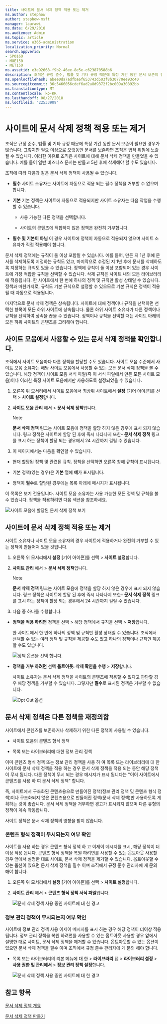 ```yaml
---
title: 사이트에 문서 삭제 정책 적용 또는 제거
ms.author: stephow
author: stephow-msft
manager: laurawi
ms.date: 6/29/2018
ms.audience: Admin
ms.topic: article
ms.service: o365-administration
localization_priority: Normal
search.appverid:
- SPO160
- MOE150
- MET150
ms.assetid: e3e92668-f9b2-46ee-8e5e-c623870588b6
description: 조직은 규정 준수, 법률 및 기타 규정 때문에 특정 기간 동안 문서 보존이 필요한 경우가 많습니다. 그렇지만 필요 이상으로 오랫동안 문서를 보존하면 조직은 법적 위험에 노출될 수 있습니다. 이러한 이유로 조직은 사이트에 대해 문서 삭제 정책을 만들었을 수 있습니다. 예를 들어 일반 비즈니스 문서는 만들고 5년 후에 삭제해야 할 수도 있습니다.
ms.openlocfilehash: abee0da7adfba6f653743d503f8b30770ee93c40
ms.sourcegitcommit: 36c5466056cdef6ad2a8d9372f2bc009a30892bb
ms.translationtype: MT
ms.contentlocale: ko-KR
ms.lasthandoff: 08/27/2018
ms.locfileid: "22533909"
---
```

# <a name="apply-or-remove-a-document-deletion-policy-for-a-site"></a>사이트에 문서 삭제 정책 적용 또는 제거

조직은 규정 준수, 법률 및 기타 규정 때문에 특정 기간 동안 문서 보존이 필요한 경우가 많습니다. 그렇지만 필요 이상으로 오랫동안 문서를 보존하면 조직은 법적 위험에 노출될 수 있습니다. 이러한 이유로 조직은 사이트에 대해 문서 삭제 정책을 만들었을 수 있습니다. 예를 들어 일반 비즈니스 문서는 만들고 5년 후에 삭제해야 할 수도 있습니다.
  
조직에 따라 다음과 같은 문서 삭제 정책이 사용될 수 있습니다.
  
- **필수** 사이트 소유자는 사이트에 자동으로 적용 되는 필수 정책을 거부할 수 없으며 합니다. 
    
- **기본** 기본 정책은 사이트에 자동으로 적용되지만 사이트 소유자는 다음 작업을 수행할 수 있습니다. 
    
  - 사용 가능한 다른 정책을 선택합니다.
    
  - 사이트의 콘텐츠에 적합하지 않은 정책은 완전히 거부합니다.
    
- **필수 및 기본이 아님** 이 경우 사이트에 정책이 자동으로 적용되지 않으며 사이트 소유자가 직접 적용해야 합니다. 
    
문서 삭제 정책에는 규칙이 둘 이상 포함될 수 있습니다. 예를 들어, 만든 지 1년 후에 문서를 삭제하도록 지정하는 규칙도 있고, 마지막으로 수정된 지 1년 후에 문서를 삭제하도록 지정하는 규칙도 있을 수 있습니다. 정책에 규칙이 둘 이상 포함되어 있는 경우 사이트에 가장 적합한 규칙을 선택할 수 있습니다. 삭제 규칙은 사이트 내의 모든 라이브러리에 적용됩니다. 한 사이트에서 한 번에 하나의 정책 및 규칙만 활성 상태일 수 있습니다. 정책과 마찬가지로, 규칙도 기본 규칙으로 설정할 수 있으므로 기본 규칙은 정책이 적용될 때 자동으로 적용됩니다.
  
마지막으로 문서 삭제 정책은 상속됩니다. 사이트에 대해 정책이나 규칙을 선택하면 선택한 항목이 모든 하위 사이트에 상속됩니다. 물론 하위 사이트 소유자가 다른 정책이나 규칙을 선택하여 상속을 끊을 수 있습니다. 정책이나 규칙을 선택할 때는 사이트 아래의 모든 하위 사이트의 콘텐츠를 고려해야 합니다.
  
## <a name="view-the-document-deletion-policies-available-in-a-site-collection"></a>사이트 모음에서 사용할 수 있는 문서 삭제 정책을 확인합니다.

조직에서 사이트 모음마다 다른 정책을 할당할 수도 있습니다. 사이트 모음 수준에서 사이트 모음 소유자는 해당 사이트 모음에서 사용할 수 있는 모든 문서 삭제 정책을 볼 수 있습니다. 해당 정책이 사이트 모음 서식 파일(즉 이 서식 파일에서 만든 모든 사이트 모음)이나 이러한 특정 사이트 모음에서만 사용하도록 설정되었을 수 있습니다.
  
1. 오른쪽 위 모서리에서 사이트 모음에서 최상위 사이트에서 **설정** [기어 아이콘]를 선택 \> **사이트 설정**합니다.
    
2. **사이트 모음 관리** 에서 \> **문서 삭제 정책**입니다.
    
    > [!NOTE]
    > **문서 삭제 정책** 링크는 사이트 모음에 정책을 할당 하지 않은 경우에 표시 되지 않습니다. 링크 정책은 사이트에 할당 된 후에 즉시 나타나지 또한- **문서 삭제 정책** 링크를 표시 하는 정책이 할당 되는 경우에서 24 시간까지 걸릴 수 있습니다. 
  
3. 이 페이지에서는 다음을 확인할 수 있습니다.
    
  - 현재 할당된 정책 및 관련된 규칙. 정책을 선택하면 오른쪽 창에 규칙이 표시됩니다.
    
  - 기본 정책(있는 경우)은 **기본** 열에 **예**가 표시됩니다. 
    
  - 정책이 **필수**로 할당된 경우에는 목록 아래에 메시지가 표시됩니다.
    
이 목록은 보기 전용입니다. 사이트 모음 소유자는 사용 가능한 모든 정책 및 규칙을 볼 수 있습니다. 정책을 적용하려면 다음 섹션을 참조하세요.
  
![사이트 모음에 할당된 문서 삭제 정책 보기](media/f2c0433b-2bb5-407d-a364-ae07c9627176.png)
  
## <a name="apply-or-remove-a-document-deletion-policy-for-a-site"></a>사이트에 문서 삭제 정책 적용 또는 제거

사이트 소유자나 사이트 모음 소유자의 경우 사이트에 적용하거나 완전히 거부할 수 있는 정책이 만들어져 있을 것입니다.
  
1. 오른쪽 위 모서리에서 **설정** [기어 아이콘]를 선택 \> **사이트 설정**합니다.
    
2. **사이트 관리** 에서 \> **문서 삭제 정책**입니다.
    
    > [!NOTE]
    > **문서 삭제 정책** 링크는 사이트 모음에 정책을 할당 하지 않은 경우에 표시 되지 않습니다. 링크 정책은 사이트에 할당 된 후에 즉시 나타나지 또한- **문서 삭제 정책** 링크를 표시 하는 정책이 할당 되는 경우에서 24 시간까지 걸릴 수 있습니다. 
  
3. 다음 중 하나를 수행합니다.
    
  - **정책을 적용 하려면** 정책을 선택 \> 해당 정책에서 규칙을 선택 \> **저장**합니다.
    
    한 사이트에서 한 번에 하나의 정책 및 규칙만 활성 상태일 수 있습니다. 조직에서 선택할 수 있는 여러 정책 및 규칙을 제공할 수도 있고 하나의 정책이나 규칙만 제공할 수도 있습니다.
    
    ![정책 옵션을 선택 합니다.](media/f7c7c055-fca7-4a4f-bb97-63e35a65beac.png)
  
  - **정책을 거부 하려면** 선택 **옵트아웃: 삭제 확인을 수행** \> **저장**합니다.
    
    사이트 소유자는 문서 삭제 정책을 사이트의 콘텐츠에 적용할 수 없다고 판단할 경우 해당 정책을 거부할 수 있습니다. 그렇지만 **필수**로 표시된 정책은 거부할 수 없습니다.
    
    ![Opt Out 옵션](media/efac709c-bef7-4a02-a09d-5bc7d2b4ec63.png)
  
## <a name="document-deletion-policies-override-other-policies"></a>문서 삭제 정책은 다른 정책을 재정의함

사이트에서 콘텐츠를 보존하거나 삭제하기 위한 다른 정책이 사용될 수 있습니다.
  
- 사이트 모음의 콘텐츠 형식 정책
    
- 목록 또는 라이브러리에 대한 정보 관리 정책
    
이미 콘텐츠 형식 정책 또는 정보 관리 정책을 사용 하 여 목록 또는 라이브러리에 대 한 사이트에 문서 삭제 정책을 적용 하는 경우 문서 삭제 정책을 적용 되는 동안 해당 정책이 무시 됩니다. 다른 정책이 무시 되는 경우 메시지가 표시 됩니다는 "이이 사이트에서 콘텐츠를 사용 하 여 문서 삭제 정책" 합니다.
  
즉, 사이트에서 구조화된 콘텐츠용으로 만들어진 정책(정보 관리 정책 및 콘텐츠 형식 정책)이나 구조화되지 않은 콘텐츠용으로 만들어진 정책(문서 삭제 정책)만 사용하도록 계획하는 것이 좋습니다. 문서 삭제 정책을 거부하면 경고가 표시되지 않으며 다른 유형의 정책이 계속 작동합니다.
  
사이트 정책은 문서 삭제 정책의 영향을 받지 않습니다.
  
### <a name="determine-if-content-type-policies-are-being-ignored"></a>콘텐츠 형식 정책이 무시되는지 여부 확인

사이트를 사용 하는 경우 콘텐츠 형식 정책 하 고 이제이 메시지를 표시, 해당 정책이 더이상 적용 됩니다. 콘텐츠 형식 정책을 복원 하려면를 사용할 수 있는 옵트아웃 사용할 경우 앞에서 설명한 대로 사이트, 문서 삭제 정책을 제거할 수 있습니다. 옵트아웃할 수 있는 옵션이 있으면 문서 삭제 정책을 필수 이며 조직에서 규정 준수 관리자에 게 문의 해야 합니다.
  
1. 오른쪽 위 모서리에서 **설정** [기어 아이콘]를 선택 \> **사이트 설정**합니다.
    
2. **사이트 관리** 에서 \> **콘텐츠 형식 정책 서식 파일**입니다.
    
    ![문서 삭제 정책 사용 중인 사이트에 대 한 경고](media/4cc3d703-9aff-4695-9670-f78c291c0010.png)
  
### <a name="determine-if-information-management-policies-are-being-ignored"></a>정보 관리 정책이 무시되는지 여부 확인

사이트에 정보 관리 정책 사용 이제이 메시지를 표시 하는 경우 해당 정책이 더이상 적용 됩니다. 정보 관리 정책을 복원 하려면를 사용할 수 있는 옵트아웃 사용할 경우 앞에서 설명한 대로 사이트, 문서 삭제 정책을 제거할 수 있습니다. 옵트아웃할 수 있는 옵션이 있으면 문서 삭제 정책을 필수 이며 조직에서 규정 준수 관리자에 게 문의 해야 합니다.
  
- 목록 또는 라이브러리의 리본 메뉴에 대 한 \> **라이브러리** 탭 \> **라이브러리 설정** \> **사용 권한 및 관리에서** \> **정보 관리 정책 설정**합니다.
    
    ![문서 삭제 정책 사용 중인 사이트에 대 한 경고](media/3f043057-a741-4cd8-a165-6d139b986064.png)
  
## <a name="see-also"></a>참고 항목

[문서 삭제 정책 개요](document-deletion-policies.md)
  
[문서 삭제 정책 만들기](create-a-document-deletion-policy.md)

